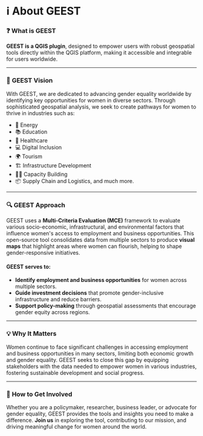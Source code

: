 # ℹ️ **About GEEST**

### ❓ **What is GEEST**


**GEEST is a QGIS plugin**, designed to empower users with robust geospatial tools directly within the QGIS platform, making it accessible and integrable for users worldwide.


---

### 🎯 **GEEST Vision**


With GEEST, we are dedicated to advancing gender equality worldwide by identifying key opportunities for women in diverse sectors. Through sophisticated geospatial analysis, we seek to create pathways for women to thrive in industries such as:


- 🌱 Energy
- 📚 Education
- 🏥 Healthcare
- 💻 Digital Inclusion
- 🌍 Tourism
- 🏗️ Infrastructure Development
- 🧑‍🎓 Capacity Building
- 📦 Supply Chain and Logistics, and much more.

---

### 🔍 **GEEST Approach**


GEEST uses a **Multi-Criteria Evaluation (MCE)** framework to evaluate various socio-economic, infrastructural, and environmental factors that influence women's access to employment and business opportunities. This open-source tool consolidates data from multiple sectors to produce **visual maps** that highlight areas where women can flourish, helping to shape gender-responsive initiatives.


#### GEEST serves to:
- **Identify employment and business opportunities** for women across multiple sectors.
- **Guide investment decisions** that promote gender-inclusive infrastructure and reduce barriers.
- **Support policy-making** through geospatial assessments that encourage gender equity across regions.

---

### 💡 **Why It Matters**


Women continue to face significant challenges in accessing employment and business opportunities in many sectors, limiting both economic growth and gender equality. GEEST seeks to close this gap by equipping stakeholders with the data needed to empower women in various industries, fostering sustainable development and social progress.


---

### 🤝 **How to Get Involved**


Whether you are a policymaker, researcher, business leader, or advocate for gender equality, GEEST provides the tools and insights you need to make a difference. **Join us** in exploring the tool, contributing to our mission, and driving meaningful change for women around the world.

